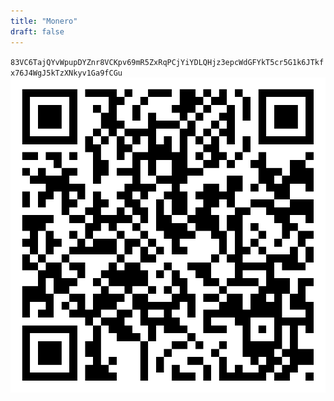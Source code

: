 ```yaml
---
title: "Monero"
draft: false
---
```

`83VC6TajQYvWpupDYZnr8VCKpv69mR5ZxRqPCjYiYDLQHjz3epcWdGFYkT5cr5G1k6JTkfx76J4WgJ5kTzXNkyv1Ga9fCGu`
![](../../media/qr/monero.png)
